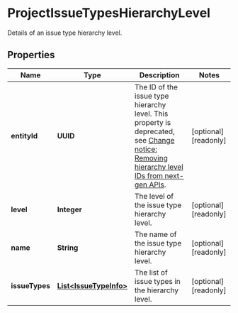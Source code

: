

# ProjectIssueTypesHierarchyLevel

Details of an issue type hierarchy level.

## Properties

Name | Type | Description | Notes
------------ | ------------- | ------------- | -------------
**entityId** | **UUID** | The ID of the issue type hierarchy level. This property is deprecated, see [Change notice: Removing hierarchy level IDs from next-gen APIs](https://developer.atlassian.com/cloud/jira/platform/change-notice-removing-hierarchy-level-ids-from-next-gen-apis/). |  [optional] [readonly]
**level** | **Integer** | The level of the issue type hierarchy level. |  [optional] [readonly]
**name** | **String** | The name of the issue type hierarchy level. |  [optional] [readonly]
**issueTypes** | [**List&lt;IssueTypeInfo&gt;**](IssueTypeInfo.md) | The list of issue types in the hierarchy level. |  [optional] [readonly]



